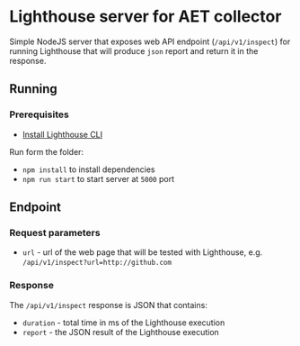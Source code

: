 # Lighthouse server for AET collector
Simple NodeJS server that exposes web API endpoint (`/api/v1/inspect`) for running Lighthouse
that will produce `json` report and return it in the response.

## Running
### Prerequisites
- [Install Lighthouse CLI](https://developers.google.com/web/tools/lighthouse/#cli) 

Run form the folder:
- `npm install` to install dependencies
- `npm run start` to start server at `5000` port

## Endpoint

### Request parameters
- `url` - url of the web page that will be tested with Lighthouse, e.g.
`/api/v1/inspect?url=http://github.com`

### Response
The `/api/v1/inspect` response is JSON that contains:
- `duration` - total time in ms of the Lighthouse execution
- `report` - the JSON result of the Lighthouse execution